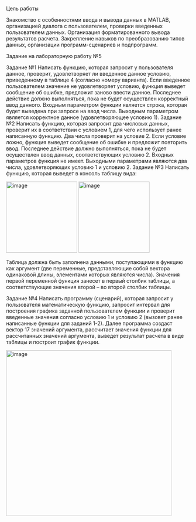 Цель работы

Знакомство с особенностями ввода и вывода данных в MATLAB,
организацией диалога с пользователем, проверки введенных пользователем
данных. Организация форматированного вывода результатов расчета.
Закрепление навыков по преобразованию типов данных, организации
программ-сценариев и подпрограмм.

Задание на лабораторную работу №5

Задание №1
Написать функцию, которая запросит у пользователя данное, проверит, удовлетворяет
ли введенное данное условию, приведенному в таблице 4 (согласно номеру варианта). Если введенное пользователем значение не удовлетворяет условию, функция выведет сообщение об ошибке, предложит заново ввести данное. Последнее действие должно выполняться, пока не будет осуществлен корректный ввод данного. Входным параметром функции является строка, которая будет выведена при запросе на ввод числа. Выходным параметром является корректное данное (удовлетворяющее условию 1).
Задание №2
Написать функцию, которая запросит два числовых данных, проверит их в соответствии с условием 1, для чего использует ранее написанную функцию. Два числа проверит на условие 2. Если условие ложно, функция выведет сообщение об ошибке и предложит повторить ввод. Последнее действие должно выполняться, пока не будет осуществлен ввод данных, соответствующих условию 2. Входных параметров функция не имеет. Выходными параметрами являются два числа, удовлетворяющих условию 1 и условию 2.
Задание №3
Написать функцию, которая выведет в консоль таблицу вида:

<img width="194" alt="image" src="https://github.com/user-attachments/assets/386a750f-5ffd-477a-b015-c4e338a4050c">


<img width="194" alt="image" src="https://github.com/user-attachments/assets/01fc9011-de8b-449a-919e-94c9291c5257">

Таблица должна быть заполнена данными, поступающими в функцию как аргумент
(две переменные, представляющие собой вектора одинаковой длины, элементами которых
являются числа). Значения первой переменной функция занесет в первый столбик таблицы, а соответствующие значения второй – во второй столбик таблицы.

Задание №4
Написать программу (сценарий), которая запросит у пользователя математическую функцию, запросит интервал для построения графика заданной пользователем функции и проверит введенные значения согласно условию 1 и условию 2 (вызовет ранее написанные функции для заданий 1-2). Далее программа создаст вектор 17 значений аргумента, рассчитает значения функции для рассчитанных значений аргумента, выведет результат расчета в виде таблицы и построит график функции.


<img width="452" alt="image" src="https://github.com/user-attachments/assets/12a15eb5-9dc0-49cd-934a-7ea48b0c2b0e">


